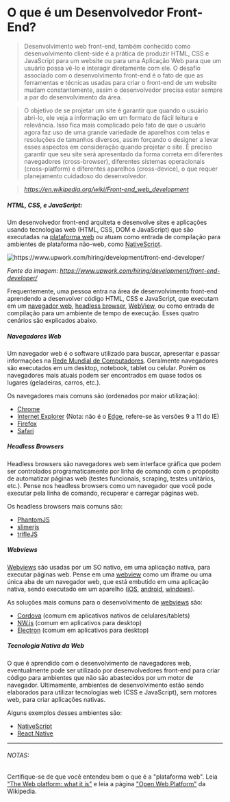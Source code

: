 # O que é um Desenvolvedor Front-End?

> Desenvolvimento web front-end, também conhecido como desenvolvimento client-side é a prática de produzir HTML, CSS e JavaScript para um website ou para uma Aplicação Web para que um usuário possa vê-lo e interagir diretamente com ele. O desafio associado com o desenvolvimento front-end é o fato de que as ferramentas e técnicas usadas para criar o front-end de um website mudam constantemente, assim o desenvolvedor precisa estar sempre a par do desenvolvimento da área.

> O objetivo de se projetar um site é garantir que quando o usuário abri-lo, ele veja a informação em um formato de fácil leitura e relevância. Isso fica mais complicado pelo fato de que o usuário agora faz uso de uma grande variedade de aparelhos com telas e resoluções de tamanhos diversos, assim forçando o designer a levar esses aspectos em consideração quando projetar o site. É preciso garantir que seu site será apresentado da forma correta em diferentes navegadores (cross-browser), diferentes sistemas operacionais (cross-platform) e diferentes aparelhos (cross-device), o que requer planejamento cuidadoso do desenvolvedor.

><cite>https://en.wikipedia.org/wiki/Front-end_web_development</cite>

##### HTML, CSS, e JavaScript:

Um desenvolvedor front-end arquiteta e desenvolve sites e aplicações usando tecnologias web (HTML, CSS, DOM e JavaScript) que são executadas na [plataforma web][Open Web Platform] ou atuam como entrada de compilação para ambientes de plataforma não-web, como [NativeScript](https://www.nativescript.org/).

![](../../images/what-is-front-end-dev.png "https://www.upwork.com/hiring/development/front-end-developer/")

<cite>Fonte da imagem: <a href="https://www.upwork.com/hiring/development/front-end-developer/">https://www.upwork.com/hiring/development/front-end-developer/</a></cite>

Frequentemente, uma pessoa entra na área de desenvolvimento front-end aprendendo a desenvolver código HTML, CSS e JavaScript, que executam em um [navegador web](https://pt.wikipedia.org/wiki/Navegador_web), [headless browser](https://en.wikipedia.org/wiki/Headless_browser), [WebView](http://developer.telerik.com/featured/what-is-a-webview/), ou como entrada de compilação para um ambiente de tempo de execução. Esses quatro cenários são explicados abaixo.

##### Navegadores Web

Um navegador web é o software utilizado para buscar, apresentar e passar informações na [Rede Mundial de Computadores](https://pt.wikipedia.org/wiki/World_Wide_Web). Geralmente navegadores são executados em um desktop, notebook, tablet ou celular. Porém os navegadores mais atuais podem ser encontrados em quase todos os lugares (geladeiras, carros, etc.).

Os navegadores mais comuns são (ordenados por maior utilização):

* [Chrome](http://www.google.com/chrome/)
* [Internet Explorer](https://pt.wikipedia.org/wiki/Internet_Explorer) (Nota: não é o [Edge](https://www.microsoft.com/pt-br/windows/microsoft-edge), refere-se às versões 9 a 11 do IE)
* [Firefox](https://www.mozilla.org/firefox/)
* [Safari](http://www.apple.com/br/safari/)

##### Headless Browsers

Headless browsers são navegadores web sem interface gráfica que podem ser controlados programaticamente por linha de comando com o propósito de automatizar páginas web (testes funcionais, scraping, testes unitários, etc.). Pense nos headless browsers como um navegador que você pode executar pela linha de comando, recuperar e carregar páginas web.

Os headless browsers mais comuns são:

* [PhantomJS](http://phantomjs.org/)
* [slimerjs](http://slimerjs.org/)
* [trifleJS](http://triflejs.org/)

##### Webviews

[Webviews](http://developer.telerik.com/featured/what-is-a-webview/) são usadas por um SO nativo, em uma aplicação nativa, para executar páginas web. Pense em uma [webview](http://developer.telerik.com/featured/what-is-a-webview/) como um iframe ou uma única aba de um navegador web, que está embutido em uma aplicação nativa, sendo executado em um aparelho ([iOS](https://developer.apple.com/library/ios/documentation/UIKit/Reference/UIWebView_Class/), [android](https://developer.android.com/reference/android/webkit/WebView.html), [windows](https://docs.microsoft.com/pt-br/uwp/api/Windows.UI.Xaml.Controls.WebView)).

As soluções mais comuns para o desenvolvimento de [webviews](http://developer.telerik.com/featured/what-is-a-webview/) são:

* [Cordova](https://cordova.apache.org/) (comum em aplicativos nativos de celulares/tablets)
* [NW.js](https://github.com/nwjs/nw.js) (comum em aplicativos para desktop)
* [Electron](http://electron.atom.io/) (comum em aplicativos para desktop)

##### Tecnologia Nativa da Web

O que é aprendido com o desenvolvimento de navegadores web, eventualmente pode ser utilizado por desenvolvedores front-end para criar código para ambientes que não são abastecidos por um motor de navegador. Ultimamente, ambientes de desenvolvimento estão sendo elaborados para utilizar tecnologias web (CSS e JavaScript), sem motores web, para criar aplicações nativas.

Alguns exemplos desses ambientes são:

* [NativeScript](https://www.nativescript.org/)
* [React Native](https://facebook.github.io/react-native/)

* * *

###### NOTAS:

Certifique-se de que você entendeu bem o que é a "plataforma web". Leia ["The Web platform: what it is"](http://tess.oconnor.cx/2009/05/what-the-web-platform-is) e leia a página ["Open Web Platform"][Open Web Platform] da Wikipedia.

[Open Web Platform]: https://en.wikipedia.org/wiki/Open_Web_Platform

